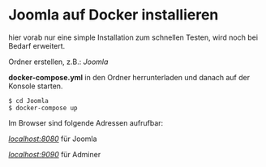 # Joomla auf Docker installieren

hier vorab nur eine simple Installation zum schnellen Testen, wird noch bei Bedarf erweitert.

Ordner erstellen, z.B.: _Joomla_

**docker-compose.yml** in den Ordner herrunterladen und danach auf der Konsole starten.

    $ cd Joomla
    $ docker-compose up

Im Browser sind folgende Adressen aufrufbar: 

[_localhost:8080_](http://localhost:8080) für Joomla

[_localhost:9090_](http://localhost:9090) für Adminer 
